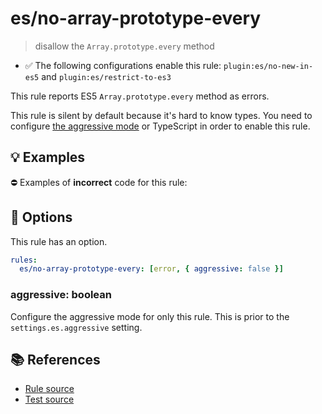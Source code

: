 # es/no-array-prototype-every
> disallow the `Array.prototype.every` method

- ✅ The following configurations enable this rule: `plugin:es/no-new-in-es5` and `plugin:es/restrict-to-es3`

This rule reports ES5 `Array.prototype.every` method as errors.

This rule is silent by default because it's hard to know types. You need to configure [the aggressive mode](../#the-aggressive-mode) or TypeScript in order to enable this rule.

## 💡 Examples

⛔ Examples of **incorrect** code for this rule:

<eslint-playground type="bad" code="/*eslint es/no-array-prototype-every: [error, { aggressive: true }] */
foo.every(e => e !== 0)
" />

## 🔧 Options

This rule has an option.

```yml
rules:
  es/no-array-prototype-every: [error, { aggressive: false }]
```

### aggressive: boolean

Configure the aggressive mode for only this rule.
This is prior to the `settings.es.aggressive` setting.

## 📚 References

- [Rule source](https://github.com/mysticatea/eslint-plugin-es/blob/v4.1.0/lib/rules/no-array-prototype-every.js)
- [Test source](https://github.com/mysticatea/eslint-plugin-es/blob/v4.1.0/tests/lib/rules/no-array-prototype-every.js)
